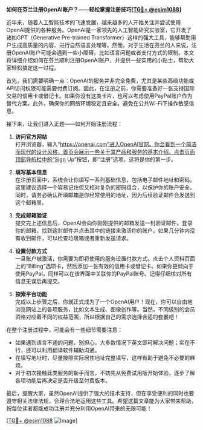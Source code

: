 **如何在芬兰注册OpenAI账户？——轻松掌握注册技巧[[TG💪+ @esim1088](https://t.me/s/esim1088)]**

近年来，随着人工智能技术的飞速发展，越来越多的人开始关注并尝试使用OpenAI提供的各种服务。OpenAI是一家领先的人工智能研究实验室，它开发了诸如GPT（Generative Pre-trained Transformer）这样的强大工具，能够帮助用户生成高质量的内容、进行自然语言处理等。然而，对于生活在芬兰的人来说，注册OpenAI账户可能会遇到一些小障碍，比如语言问题或者支付方式的限制。本文将详细介绍如何在芬兰顺利注册OpenAI账户，并提供一些实用的小贴士，帮助大家轻松搞定这一过程。

首先，我们需要明确一点：OpenAI的服务并非完全免费，尤其是某些高级功能或API访问权限可能需要付费订阅。因此，在注册之前，你需要准备好一张支持国际交易的信用卡或借记卡。如果你没有这类卡片，也可以考虑使用PayPal账户作为替代方案。此外，确保你的网络环境稳定且安全，避免在公共Wi-Fi下操作敏感信息。

接下来，让我们进入正题——如何开始注册流程：

1. **访问官方网站**  
打开浏览器，输入“https://openai.com”进入OpenAI官网。你会看到一个简洁而现代的设计风格，首页会展示一些关于其产品和服务的基本介绍。点击页面顶部导航栏中的“Sign Up”按钮，即“注册”选项，这将是你的第一步。

2. **填写基本信息**  
在注册页面中，系统会让你填写一系列基础信息，包括电子邮件地址和密码。这里建议选择一个容易记住但又相对复杂的密码组合，以保护你的账户安全。同时，请务必确认所填邮箱是你经常使用的地址，因为后续验证邮件会发送到这个邮箱里。

3. **完成邮箱验证**  
提交完上述信息后，OpenAI会向你刚刚提供的邮箱发送一封验证邮件。登录你的邮箱，找到这封邮件并点击其中的链接来激活你的账户。如果几分钟内没有收到邮件，可以检查垃圾箱或者重新发送请求。

4. **设置付款方式**  
一旦账户被激活，你需要为即将使用的服务设置付款方式。点击个人资料页面上的“Billing”选项卡，然后添加一张有效的信用卡或借记卡。如果你更倾向于使用PayPal，同样可以在该界面中关联你的PayPal账号。记得仔细核对所有信息无误后再提交。

5. **探索平台功能**  
完成以上步骤之后，你就正式成为了一个OpenAI用户！现在，你可以自由地浏览网站上的各项服务，比如文本生成、图像创作等。当然，不同级别的会员资格对应着不同的权益范围，所以根据自己的需求选择合适的套餐吧！

在整个注册过程中，可能会有一些细节需要注意：

- 如果遇到语言不通的问题，别担心，大多数情况下英文即可解决问题；实在不行，还可以利用翻译软件辅助沟通。
- 在填写地址时，尽量按照实际居住地址完整填写，这样有助于避免不必要的麻烦。
- 对于初次接触此类服务的新手而言，不妨先从免费试用版开始体验，逐步了解各项功能后再决定是否升级至付费版本。

最后，提醒大家，虽然OpenAI提供了强大的技术支持，但在享受便利的同时也要遵守相关法律法规，合理合法地运用这些工具。希望这篇文章能为大家带来帮助，祝每位读者都能成功注册并充分利用OpenAI带来的无限可能！

[[TG💪+ @esim1088](https://t.me/s/esim1088) ![Image](https://i.postimg.cc/4NQfJmqS/Snipaste-2025-05-13-00-14-12.png)]